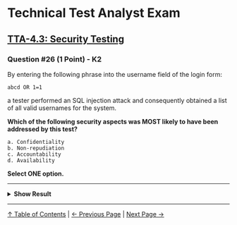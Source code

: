 # Technical Test Analyst Exam

## [TTA-4.3: Security Testing](../4-quality-characteristics-for-technical-testing/4.3-security-testing.md)

### Question #26 (1 Point) - K2

By entering the following phrase into the username field of the login form:

`abcd OR 1=1`

a tester performed an SQL injection attack and consequently obtained a list of all valid usernames for the system.

**Which of the following security aspects was MOST likely to have been addressed by this test?**

    a. Confidentiality
    b. Non-repudiation
    c. Accountability
    d. Availability

**Select ONE option.**

---

<details>
<summary><strong>Show Result</strong></summary>

#### Correct Answer: a

    a. Is correct. This is an example of compromising confidentiality by gaining access to sensitive data by an unauthorized user
    b. Is not correct. We do not know if the event of gaining access to sensitive data can be proven to have taken place. To test for non-repudiation test steps concerning the server log-files are typically required
    c. Is not correct. We do not know if such an SQL injection attack can be traced uniquely to the person that performed it. To test for accountability, log-files must typically be checked against specific actions by authorized and non-authorized users
    d. Is not correct. Availability tests in the security context are typically performed by simulating denial-of-service scenarios

</details>

---

[↑ Table of Contents](../../README.md#table-of-contents) | [← Previous Page](question-25.md) | [Next Page →](question-27.md)

